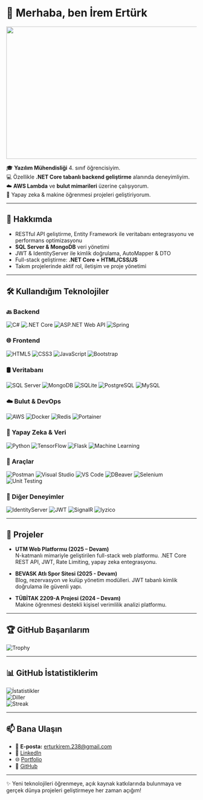 # 👋 Merhaba, ben İrem Ertürk  

<p align="center">
  <img width="1400" height="350" src="https://github.com/user-attachments/assets/dcd573d9-6b26-49a7-a814-22f4a8db7b07" alt="İrem Ertürk Banner"/>
</p>

🎓  **Yazılım Mühendisliği** 4. sınıf öğrencisiyim.  
💻 Özellikle **.NET Core tabanlı backend geliştirme** alanında deneyimliyim.  
☁️ **AWS Lambda** ve **bulut mimarileri** üzerine çalışıyorum.  
🤖 Yapay zeka & makine öğrenmesi projeleri geliştiriyorum.  

---

## 🚀 Hakkımda
- RESTful API geliştirme, Entity Framework ile veritabanı entegrasyonu ve performans optimizasyonu  
- **SQL Server & MongoDB** veri yönetimi  
- JWT & IdentityServer ile kimlik doğrulama, AutoMapper & DTO  
- Full-stack geliştirme: **.NET Core + HTML/CSS/JS**  
- Takım projelerinde aktif rol, iletişim ve proje yönetimi  

---

## 🛠️ Kullandığım Teknolojiler

### 🔙 Backend
![C#](https://img.shields.io/badge/C%23-239120?style=for-the-badge&logo=c-sharp&logoColor=white)
![.NET Core](https://img.shields.io/badge/.NET_Core-512BD4?style=for-the-badge&logo=dotnet&logoColor=white)
![ASP.NET Web API](https://img.shields.io/badge/ASP.NET_Web_API-512BD4?style=for-the-badge&logo=dotnet&logoColor=white)
![Spring](https://img.shields.io/badge/Spring-6DB33F?style=for-the-badge&logo=spring&logoColor=white)

### 🌐 Frontend
![HTML5](https://img.shields.io/badge/HTML5-E34F26?style=for-the-badge&logo=html5&logoColor=white)
![CSS3](https://img.shields.io/badge/CSS3-1572B6?style=for-the-badge&logo=css3&logoColor=white)
![JavaScript](https://img.shields.io/badge/JavaScript-F7DF1E?style=for-the-badge&logo=javascript&logoColor=black)
![Bootstrap](https://img.shields.io/badge/Bootstrap-563D7C?style=for-the-badge&logo=bootstrap&logoColor=white)

### 🛢️ Veritabanı
![SQL Server](https://img.shields.io/badge/SQL_Server-CC2927?style=for-the-badge&logo=microsoft-sql-server&logoColor=white)
![MongoDB](https://img.shields.io/badge/MongoDB-4EA94B?style=for-the-badge&logo=mongodb&logoColor=white)
![SQLite](https://img.shields.io/badge/SQLite-07405E?style=for-the-badge&logo=sqlite&logoColor=white)
![PostgreSQL](https://img.shields.io/badge/PostgreSQL-316192?style=for-the-badge&logo=postgresql&logoColor=white)
![MySQL](https://img.shields.io/badge/MySQL-4479A1?style=for-the-badge&logo=mysql&logoColor=white)

### ☁️ Bulut & DevOps
![AWS](https://img.shields.io/badge/AWS-232F3E?style=for-the-badge&logo=amazon-aws&logoColor=white)
![Docker](https://img.shields.io/badge/Docker-2496ED?style=for-the-badge&logo=docker&logoColor=white)
![Redis](https://img.shields.io/badge/Redis-DC382D?style=for-the-badge&logo=redis&logoColor=white)
![Portainer](https://img.shields.io/badge/Portainer-13BEF9?style=for-the-badge&logo=portainer&logoColor=white)

### 🤖 Yapay Zeka & Veri
![Python](https://img.shields.io/badge/Python-3776AB?style=for-the-badge&logo=python&logoColor=white)
![TensorFlow](https://img.shields.io/badge/TensorFlow-FF6F00?style=for-the-badge&logo=tensorflow&logoColor=white)
![Flask](https://img.shields.io/badge/Flask-000000?style=for-the-badge&logo=flask&logoColor=white)
![Machine Learning](https://img.shields.io/badge/Machine_Learning-102230?style=for-the-badge&logo=scikitlearn&logoColor=white)

### 🔧 Araçlar
![Postman](https://img.shields.io/badge/Postman-FF6C37?style=for-the-badge&logo=postman&logoColor=white)
![Visual Studio](https://img.shields.io/badge/Visual_Studio-5C2D91?style=for-the-badge&logo=visual-studio&logoColor=white)
![VS Code](https://img.shields.io/badge/VS_Code-007ACC?style=for-the-badge&logo=visual-studio-code&logoColor=white)
![DBeaver](https://img.shields.io/badge/DBeaver-372923?style=for-the-badge&logo=dbeaver&logoColor=white)
![Selenium](https://img.shields.io/badge/Selenium-43B02A?style=for-the-badge&logo=selenium&logoColor=white)
![Unit Testing](https://img.shields.io/badge/Unit_Testing-6DB33F?style=for-the-badge&logo=junit&logoColor=white)

### 🧩 Diğer Deneyimler
![IdentityServer](https://img.shields.io/badge/IdentityServer-35495E?style=for-the-badge&logo=open-id&logoColor=white)
![JWT](https://img.shields.io/badge/JWT-000000?style=for-the-badge&logo=json-web-tokens&logoColor=white)
![SignalR](https://img.shields.io/badge/SignalR-512BD4?style=for-the-badge&logo=signalr&logoColor=white)
![Iyzico](https://img.shields.io/badge/Iyzico-008FCC?style=for-the-badge&logo=turkey&logoColor=white)


---

## 📌 Projeler
- **UTM Web Platformu (2025 – Devam)**  
  N-katmanlı mimariyle geliştirilen full-stack web platformu. .NET Core REST API, JWT, Rate Limiting, yapay zeka entegrasyonu.  

- **BEVASK Atlı Spor Sitesi (2025 - Devam)**  
  Blog, rezervasyon ve kulüp yönetim modülleri. JWT tabanlı kimlik doğrulama ile güvenli yapı.  

- **TÜBİTAK 2209-A Projesi (2024 – Devam)**  
  Makine öğrenmesi destekli kişisel verimlilik analizi platformu.  

---

## 🏆 GitHub Başarılarım
![Trophy](https://github-profile-trophy.vercel.app/?username=iremert&theme=radical&no-frame=true&margin-w=15)

---

## 📊 GitHub İstatistiklerim
![İstatistikler](https://github-readme-stats.vercel.app/api?username=iremert&show_icons=true&theme=radical)  
![Diller](https://github-readme-stats.vercel.app/api/top-langs/?username=iremert&layout=compact&theme=radical)  
![Streak](https://github-readme-streak-stats.herokuapp.com/?user=iremert&theme=radical)  

---

## 📫 Bana Ulaşın
- 📧 **E-posta:** erturkirem.238@gmail.com  
- 💼 [LinkedIn](https://www.linkedin.com/in/irem-ert%C3%BCrk-a869b7290)  
- 🌐 [Portfolio](https://iremert.github.io/iremPortfolio)  
- 🐙 [GitHub](https://github.com/iremert)  

---

✨ Yeni teknolojileri öğrenmeye, açık kaynak katkılarında bulunmaya ve gerçek dünya projeleri geliştirmeye her zaman açığım!  
